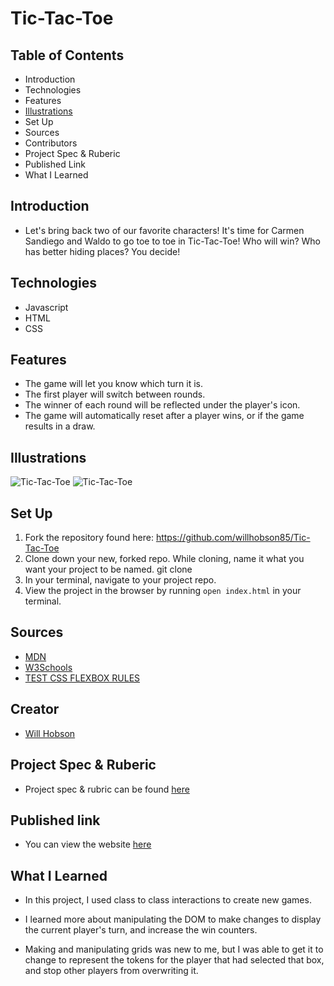 # Tic-Tac-Toe

## Table of Contents

- Introduction
- Technologies
- Features
- [Illustrations](#illustrations)
- Set Up
- Sources
- Contributors
- Project Spec & Ruberic
- Published Link
- What I Learned

## Introduction

 - Let's bring back two of our favorite characters! It's time for Carmen Sandiego and Waldo to go toe to toe in Tic-Tac-Toe! Who will win? Who has better hiding places? You decide!

## Technologies

  - Javascript
  - HTML
  - CSS

## Features
  - The game will let you know which turn it is.
  - The first player will switch between rounds.
  - The winner of each round will be reflected under the player's icon.
  - The game will automatically reset after a player wins, or if the game results in a draw.

## Illustrations

  ![Tic-Tac-Toe](https://user-images.githubusercontent.com/99286590/165381872-8b91d199-dbb6-487a-a6e9-c9d523b71e0d.png)
  ![Tic-Tac-Toe](https://user-images.githubusercontent.com/99286590/165385831-27b720b2-7877-4c2e-9046-716615369695.png)

## Set Up

  1. Fork the repository found here: https://github.com/willhobson85/Tic-Tac-Toe
  2. Clone down your new, forked repo. While cloning, name it what you want your project to be named. git clone <url> <newNameYouWantItToHave>
  3. In your terminal, navigate to your project repo.
  4. View the project in the browser by running `open index.html` in your terminal.

## Sources

  - [MDN](https://developer.mozilla.org/en-US/)
  - [W3Schools](https://www.w3schools.com/)
  - [TEST CSS FLEXBOX RULES](https://flexbox.help/)


## Creator

  - [Will Hobson](www.linkedin.com/in/william-hobson-96b78b190)

## Project Spec & Ruberic

  - Project spec & rubric can be found [here](https://frontend.turing.edu/projects/module-1/tic-tac-toe-solo-v2.html)

## Published link
  - You can view the website [here](https://github.com/willhobson85/Tic-Tac-Toe)

## What I Learned
  - In this project, I used class to class interactions to create new games.

  - I learned more about manipulating the DOM to make changes to display the current player's turn, and increase the win counters.

  - Making and manipulating grids was new to me, but I was able to get it to change to represent the tokens for the player that had selected that box, and stop other players from overwriting it.
